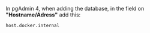 In pgAdmin 4, when adding the database, in the field on **"Hostname/Adress"** add this:

```
host.docker.internal
```
